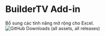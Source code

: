 # BuilderTV Add-in
Bổ sung các tính năng mở rộng cho Excel.
![GitHub Downloads (all assets, all releases)](https://img.shields.io/github/downloads/buildertv/BuilderTV_Add-in/total)
